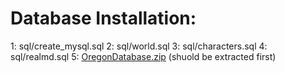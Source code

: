 
Database Installation:
======================

  1: sql/create_mysql.sql
  2: sql/world.sql
  3: sql/characters.sql
  4: sql/realmd.sql
  5: [OregonDatabase.zip](https://github.com/OregonCore/OregonCore/releases) (shuold be extracted first)
